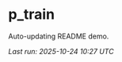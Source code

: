 # p_train

Auto-updating README demo.

<!--START_SECTION:status-->
_Last run: 2025-10-24 10:27 UTC_
<!--END_SECTION:status-->












































































































































































































































































































































































































































































































































































































































































































































































































































































































































































































































































































































































































































































































































































































































